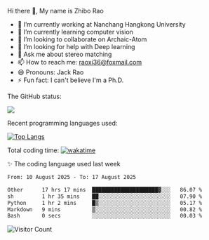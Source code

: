 Hi there 👋, My name is Zhibo Rao
- 🔭 I’m currently working at Nanchang Hangkong University
- 🌱 I’m currently learning computer vision
- 👯 I’m looking to collaborate on Archaic-Atom
- 🤔 I’m looking for help with Deep learning
- 💬 Ask me about stereo matching
- 📫 How to reach me: raoxi36@foxmail.com
- 😄 Pronouns: Jack Rao
- ⚡ Fun fact: I can't believe I'm a Ph.D.

The GitHub status:

![](https://github-readme-stats.vercel.app/api?username=ZhiboRao)

Recent programming languages used:

[![Top Langs](https://github-readme-stats.vercel.app/api/top-langs/?username=ZhiboRao&layout=compact)](https://github.com/anuraghazra/github-readme-stats)

Total coding time: [![wakatime](https://wakatime.com/badge/user/51ec5ec7-4742-4243-9eea-732ade32c0b7.svg)](https://wakatime.com/@51ec5ec7-4742-4243-9eea-732ade32c0b7)

✨ The coding language used last week 
<!--START_SECTION:waka-->

```txt
From: 10 August 2025 - To: 17 August 2025

Other      17 hrs 17 mins  █████████████████████▓░░░   86.07 %
sh         1 hr 35 mins    ██░░░░░░░░░░░░░░░░░░░░░░░   07.90 %
Python     1 hr 2 mins     █▒░░░░░░░░░░░░░░░░░░░░░░░   05.17 %
Markdown   9 mins          ▒░░░░░░░░░░░░░░░░░░░░░░░░   00.82 %
Bash       0 secs          ░░░░░░░░░░░░░░░░░░░░░░░░░   00.03 %
```

<!--END_SECTION:waka-->

![Visitor Count](https://profile-counter.glitch.me/Raohaocheng/count.svg)
